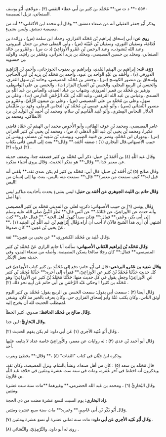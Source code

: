 ٥٥٧٠ -** د ت س:** مُحَمَّد بن كثير بن أَبي عطاء الثقفي (٣) ، مولاهم، أَبُو يوسف الصنعاني، نزيل المصيصة.

وذكر أَبُو جعفر العقيلي أنه من صنعاء دمشق.** وَقَال أبو محمد ابن الأكفاني:** أنه من مصيصة دمشق. وليس بشيءٍ.

**روى عن:** أبي إسحاق إبراهيم بْن مُحَمَّد الفزاري، وحماد ابن سلمة (س) ، وزائدة بن قُدَامَةَ، وسفيان الثوري، وسفيان بْن عُيَيْنَة (س) ، وأبي المعلى صخر بن جندل البيروتي، وعبد الله بْنشوذب، وعبد الرحمن بْن عَمْرو الأَوزاعِيّ (د ت س) ، وعَمْرو بن خالد الصنعاني، ومخلد بن حسين المصيصي، ومخلد بن يزيد الحراني، ومَعْمَر بن راشِد، والوليد بن حسنويه.

**رَوَى عَنه:** إبراهيم بن الهيثم البلدي، وإبراهيم بن يعقوب الجوزجاني، وأحمد بْن إِبْرَاهِيمَ الدورقي (د) ، وأَحْمَد بن عَبْدِ الواحد بن عبود، وأحمد بن مُحَمَّد بْن يزيد بْن أَبي الحناجر، وإسحاق بن منصور الكوسج (س) ، وجعفر بن مُحَمَّد المصيصي، وحامد بْن سهل الثغري، والحسن بْن الربيع البجلي، والحسن بْن الصباح البزاز (ت) ، والحسن بن علي الواسطي، وزهير بن مُحَمَّد بن قمير المروزي، وشهاب بن عباد العبدي، والعباس بن عَبد اللَّهِ بن السندي، وعباس بن عَبد الله الترقفي، وعَبد الله بْن عَبْد الرَّحْمَنِ الدارمي (ت) ، وعلي بن سهل، وعلي بن مُحَمَّد بن علي المصيصي (س) ، وعلي بن ميمون الرَّقِّيّ، وعَمْرو بن منصور النَّسَائي (سي) ، وأَبُو عُمَير عيسى بْن مُحَمَّد بْن النحاس الرملي، وفهد بن سُلَيْمان الدلال النحاس المِصْرِي، وأَبُو عُبَيد الْقَاسِم بْن سلام، ومحمد بْن أحمد بْن الوليد بْن برد الأنطاكي، ومحمد بن

عامر المصيصي، ومحمد بْن عوف الطائي، وأبو الأَحوص محمد ابن الهيثم بْن حَمَّاد قاضي عكبرا، ومحمد بْن يحيى بْن عَبد اللَّهِ الذهلي (د س) ، ومحمد بْن يحيى بْن كثير الحراني (س) ، ومهران ابن مُحَمَّدٍ، ونصر بن قتيبة الضبي، ويوسف بْن سَعِيد بْن مسلم، ويونس بْن حبيب الأصبهاني.قال البخاري (١) : ضعفه أَحْمَد،** وَقَال:** بعث إلى اليمن فأتى بكتاب (٢) فرواه (٣) .

وَقَال عَبد اللَّهِ (٤) بن أَحْمَدَ بْنِ حنبل: ذكر أبي مُحَمَّد بن كثير فضعفه جدا، وضعف حديثه عن معمر جدا،** وَقَال:** هو منكر الحديث، وَقَال يروي أشياء منكرة.

وَقَال صالح (٥) بْن أَحْمَد بْن حنبل: قال أبي: مُحَمَّد بن كثير لم يكن عندي ثقة،** بلغني أنه قيل له:** كيف سمعت من معمر؟** قال:** سمعت منه باليمن، بعث بها إلي إنسان من اليمن!

**وَقَال حاتم بن الليث الجوهري عن أَحْمَد بن حنبل:** ليس بشيءٍ يحدث بأحاديث مناكير ليس لها أصل.

وَقَال يونس (٦) بن حبيب الأصبهاني: ذكرت لعلي بن المديني مُحَمَّد بن كثير المصيصي وأنه حدث عن الأَوزاعِيّ، عن قَتَادَةَ،** عن أَنَسٍ قال:** نَظَرَ النَّبِيُّ صلى الله عليه وسلم إلى أبي بكر، وعُمَر،** فقال:** هذان سيدا كهول أهل الجنة ".** فقال علي:** كنت أشتهي أن أرى هذا الشيخ فالآن لا أحب أن أراه.وَقَال إِبْرَاهِيم بْن عَبد اللَّهِ بْن الجنيد (١) ،** عَنْ يحيى بْن مَعِين:** كان صدوقا.

وَقَال عُبَيد بن مُحَمَّد الكشوري،** عن يحيى بن مَعِين:** ثقة.

**وَقَال مُحَمَّد بْن إبراهيم الكناني الأصبهاني:** سألت أبا حاتم الرازي عَنْ مُحَمَّد بْن كثير المصيصي،** فقال:** كان رجلا صالحا يسكن المصيصة، وأصله من صنعاء اليمن، وفي حديثه بعض الإنكار.

**وَقَال سَعِيد بن عَمْرو البرذعي:** قال لي أَبُو حاتم: دفع إلى مُحَمَّد بن كثير كتاب الأَوزاعِيّ في كل حديث حَدَّثَنَا مُحَمَّدُ بْنُ كثير عن الأَوزاعِيّ،** فقرأه إلى آخره:** حَدَّثَنَا مُحَمَّد بْن كثير عَنِ الأَوزاعِيّ! وجعل يقول في كل حديث منها: حَدَّثَنَا مُحَمَّدُ بْنُ كثير عن الأَوزاعِيّ! وهو مُحَمَّد بن كثير! ! وحكى عَبْد الرَّحْمَنِ بن أَبي حاتم عَن أَبِيهِ نحو ذلك (٢) .

وَقَال أيضا (٣) : سمعت أبي يقول: سمعت الحسن بن الربيع يقول: مُحَمَّد بن كثير اليوم أوثق الناس، وكان يكتب عَنْهُ وأبو إسحاق الفزاري حي، وكان يعرف بالخير مذ كان، وينبغي لمنيطلب الحديث لله أن يخرج إليه.

**وَقَال صالح بن مُحَمَّد الحافظ:** صدوق، كثير الخطأ.

**وقَال البُخارِيُّ:** لين جدا.

وَقَال أَبُو عُبَيد الأجري (١) عَن أبي داود: لم يكن يفهم الحديث (٢) .

وَقَال أبو أحمد بْن عدي (٣) : له روايات عن معمر، والأَوزاعِيّ خاصة عداد لا يتابعه عليها أحد.

وذكره ابنُ حِبَّان في كتاب "الثقات" (٤) ،** وَقَال:** يخطئ ويغرب.

قال مُحَمَّد بن سعد (٥) : كان من أهل صنعاء، ونشأ بالشام، ونزل المصيصة، وكان ثقة، ويذكرون أنه اختلط في آخر عُمَره، ومات في سنة ست عشرة ومئتين في خلافة عَبد اللَّهِ بن هَارُونَ.

وقَال البُخارِيُّ (٦) ، ومحمد بن عَبد الله الحضرمي،** وغيرهما:**مات سنة ست عشرة ومئتين.

**زاد البخاري:** يوم السبت لتسع عشرة مضت من ذي الحجة.

وَقَال أَبُو بَكْر بْن أَبي عَاصِمٍ،** وغيره:** مات سنة سبع عشرة ومئتين.

**وَقَال أَبُو عُبَيد الأجري عَن أبي داود:** مات سنة ثماني عشرة أو تسع عشرة ومئتين (٧) .

روى له أبو داود، والتِّرْمِذِيّ، والنَّسَائي (٨) .